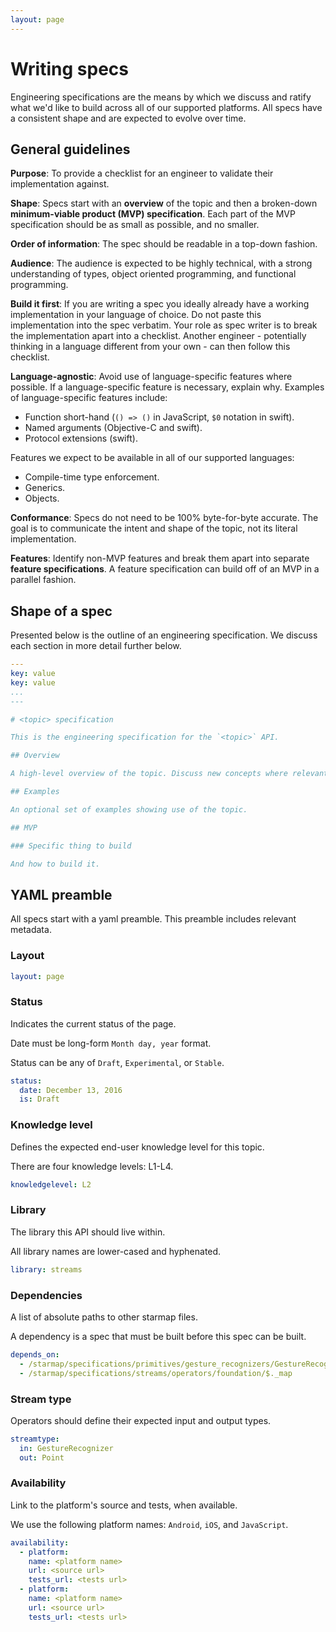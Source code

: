 ```yaml
---
layout: page
---
```


# Writing specs

Engineering specifications are the means by which we discuss and ratify what we'd like to build
across all of our supported platforms. All specs have a consistent shape and are expected to evolve
over time.

## General guidelines

**Purpose**: To provide a checklist for an engineer to validate their implementation against.

**Shape**: Specs start with an **overview** of the topic and then a broken-down
**minimum-viable product (MVP) specification**. Each part of the MVP specification should be as
small as possible, and no smaller.

**Order of information**: The spec should be readable in a top-down fashion.

**Audience**: The audience is expected to be highly technical, with a strong understanding of types,
object oriented programming, and functional programming.

**Build it first**: If you are writing a spec you ideally already have a working implementation in
your language of choice. Do not paste this implementation into the spec verbatim. Your role as spec
writer is to break the implementation apart into a checklist. Another engineer - potentially
thinking in a language different from your own - can then follow this checklist.

**Language-agnostic**: Avoid use of language-specific features where possible. If a
language-specific feature is necessary, explain why. Examples of language-specific features include:

- Function short-hand (`() => ()` in JavaScript, `$0` notation in swift).
- Named arguments (Objective-C and swift).
- Protocol extensions (swift).

Features we expect to be available in all of our supported languages:

- Compile-time type enforcement.
- Generics.
- Objects.

**Conformance**: Specs do not need to be 100% byte-for-byte accurate. The goal is to communicate the
intent and shape of the topic, not its literal implementation.

**Features**: Identify non-MVP features and break them apart into separate
**feature specifications**. A feature specification can build off of an MVP in a parallel fashion.

## Shape of a spec

Presented below is the outline of an engineering specification. We discuss each section in more
detail further below.

```yaml
---
key: value
key: value
...
---

# <topic> specification

This is the engineering specification for the `<topic>` API.

## Overview

A high-level overview of the topic. Discuss new concepts where relevant.

## Examples

An optional set of examples showing use of the topic.

## MVP

### Specific thing to build

And how to build it.
```

## YAML preamble

All specs start with a yaml preamble. This preamble includes relevant metadata.

### Layout

```yaml
layout: page
```

### Status

Indicates the current status of the page.

Date must be long-form `Month day, year` format.

Status can be any of `Draft`, `Experimental`, or `Stable`.

```yaml
status:
  date: December 13, 2016
  is: Draft
```

### Knowledge level

Defines the expected end-user knowledge level for this topic.

There are four knowledge levels: L1-L4.

```yaml
knowledgelevel: L2
```

### Library

The library this API should live within.

All library names are lower-cased and hyphenated.

```yaml
library: streams
```
### Dependencies

A list of absolute paths to other starmap files.

A dependency is a spec that must be built before this spec can be built.

```yaml
depends_on:
  - /starmap/specifications/primitives/gesture_recognizers/GestureRecognizer
  - /starmap/specifications/streams/operators/foundation/$._map
```

### Stream type

Operators should define their expected input and output types.

```yaml
streamtype:
  in: GestureRecognizer
  out: Point
```

### Availability

Link to the platform's source and tests, when available.

We use the following platform names: `Android`, `iOS`, and `JavaScript`.

```yaml
availability:
  - platform:
    name: <platform name>
    url: <source url>
    tests_url: <tests url>
  - platform:
    name: <platform name>
    url: <source url>
    tests_url: <tests url>
```
